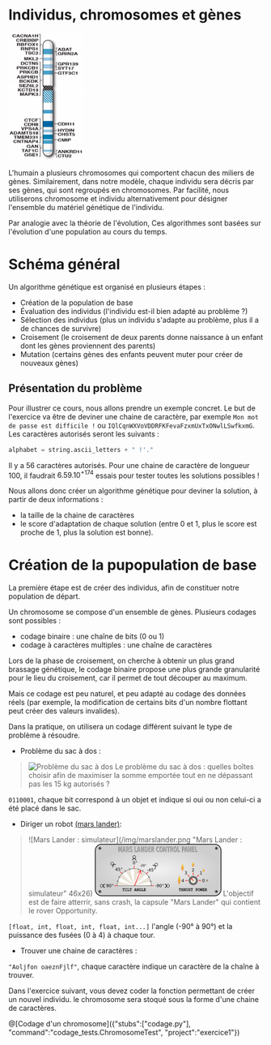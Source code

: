 # Individus, chromosomes et gènes

![Gènes du chromosome 16 humain](/img/Human_chromosome_16_with_ASD_genes_from_IJMS-16-06464.png "Gènes du chromosome 16 humain")

L'humain a plusieurs chromosomes qui comportent chacun des miliers de gènes. Similairement, dans notre modèle, chaque individu sera décris par ses gènes, qui sont regroupés en chromosomes. Par facilité, nous utiliserons chromosome et individu alternativement pour désigner l'ensemble du matériel génétique de l'individu.

Par analogie avec la théorie de l'évolution, Ces algorithmes sont basées sur l'évolution d'une population au cours du temps.

# Schéma général

Un algorithme génétique est organisé en plusieurs étapes :
 * Création de la population de base
 * Évaluation des individus (l'individu est-il bien adapté au problème ?)
 * Sélection des individus (plus un individu s'adapte au problème, plus il a de chances de survivre)
 * Croisement (le croisement de deux parents donne naissance à un enfant dont les gènes proviennent des parents)
 * Mutation (certains gènes des enfants peuvent muter pour créer de nouveaux gènes)

## Présentation du problème
Pour illustrer ce cours, nous allons prendre un exemple concret.
Le but de l'exercice va être de deviner une chaine de caractère, par exemple `Mon mot de passe est difficile !` ou `IQlCqnWXVoVDDRFKFevaFzxmUxTxONwlLSwfkxmG`.
Les caractères autorisés seront les suivants :
```python
alphabet = string.ascii_letters + " !'."
```
Il y a 56 caractères autorisés. Pour une chaine de caractère de longueur 100, il faudrait $`6.59.10^{+174}`$ essais pour tester toutes les solutions possibles !

Nous allons donc créer un algorithme génétique pour deviner la solution, à partir de deux informations :
 * la taille de la chaine de caractères
 * le score d'adaptation de chaque solution (entre 0 et 1, plus le score est proche de 1, plus la solution est bonne).
 
# Création de la pupopulation de base

La première étape est de créer des individus, afin de constituer notre population de départ.

Un chromosome se compose d'un ensemble de gènes. Plusieurs codages sont possibles :
 * codage binaire : une chaîne de bits (0 ou 1)
 * codage à caractères multiples : une chaîne de caractères
 
Lors de la phase de croisement, on cherche à obtenir un plus grand brassage génétique, le codage binaire propose une plus grande granularité pour le lieu du croisement, car il permet de tout découper au maximum. 

Mais ce codage est peu naturel, et peu adapté au codage des données réels (par exemple, la modification de certains bits d'un nombre flottant peut créer des valeurs invalides).

Dans la pratique, on utilisera un codage différent suivant le type de problème à résoudre.

 * Problème du sac à dos :
 
> ![Problème du sac à dos](/img/Knapsack.svg "Problème du sac à dos")
> Le problème du sac à dos : quelles boîtes choisir afin de maximiser la somme emportée tout en ne dépassant pas les 15 kg autorisés ?
 
`0110001`, chaque bit correspond à un objet et indique si oui ou non celui-ci a été placé dans le sac.

 * Diriger un robot [(mars lander)](https://www.codingame.com/training/easy/mars-lander-episode-1):
 
> ![Mars Lander : simulateur](/img/marslander.png "Mars Lander : simulateur" 46x26)
> ![Mars Lander : console](/img/ControlPanel.png "Mars Lander : console")
> L'objectif est de faire atterrir, sans crash, la capsule "Mars Lander" qui contient le rover Opportunity.
 
`[float, int, float, int, float, int...]` l'angle (-90° à 90°) et la puissance des fusées (0 à 4) à chaque tour.

 * Trouver une chaine de caractères :

`"Aoljfon oaeznFjlf"`, chaque caractère indique un caractère de la chaîne à trouver.

Dans l'exercice suivant, vous devez coder la fonction permettant de créer un nouvel individu. le chromosome sera stoqué sous la forme d'une chaine de caractères.

@[Codage d'un chromosome]({"stubs":["codage.py"], "command":"codage_tests.ChromosomeTest", "project":"exercice1"})